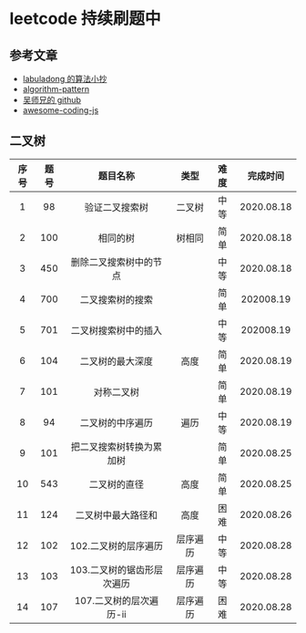# leetcode 持续刷题中

## 参考文章

- [labuladong 的算法小抄](https://labuladong.gitbook.io/algo/)
- [algorithm-pattern](https://greyireland.gitbook.io/algorithm-pattern/#tui-jian-de-shua-ti-lu-jing)
- [吴师兄的 github](https://github.com/MisterBooo/LeetCodeAnimation)
- [awesome-coding-js](http://www.conardli.top/docs/)

## 二叉树

| 序号 | 题号 |          题目名称          |   类型   | 难度 |  完成时间  |
| :--: | :--: | :------------------------: | :------: | :--: | :--------: |
|  1   |  98  |       验证二叉搜索树       |  二叉树  | 中等 | 2020.08.18 |
|  2   | 100  |          相同的树          |  树相同  | 简单 | 2020.08.18 |
|  3   | 450  |   删除二叉搜索树中的节点   |          | 中等 | 2020.08.18 |
|  4   | 700  |      二叉搜索树的搜索      |          | 简单 | 202008.19  |
|  5   | 701  |    二叉树搜索树中的插入    |          | 中等 | 202008.19  |
|  6   | 104  |      二叉树的最大深度      |   高度   | 简单 | 2020.08.19 |
|  7   | 101  |         对称二叉树         |          | 简单 | 2020.08.19 |
|  8   |  94  |      二叉树的中序遍历      |   遍历   | 中等 | 2020.08.19 |
|  9   | 101  |  把二叉搜索树转换为累加树  |          | 简单 | 2020.08.25 |
|  10  | 543  |        二叉树的直径        |   高度   | 简单 | 2020.08.25 |
|  11  | 124  |     二叉树中最大路径和     |   高度   | 困难 | 2020.08.26 |
|  12  | 102  |    102.二叉树的层序遍历    | 层序遍历 | 中等 | 2020.08.28 |
|  13  | 103  | 103.二叉树的锯齿形层次遍历 | 层序遍历 | 中等 | 2020.08.28 |
|  14  | 107  |  107.二叉树的层次遍历-ii   | 层序遍历 | 困难 | 2020.08.28 |
